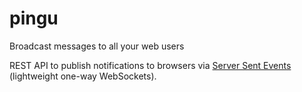 # pingu
Broadcast messages to all your web users

REST API to publish notifications to browsers via [Server Sent Events](https://developer.mozilla.org/en-US/docs/Server-sent_events) (lightweight one-way WebSockets). 
